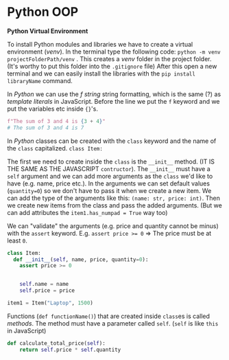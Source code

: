 <h1>Python OOP</h1>

**Python Virtual Environment**

To install Python modules and libraries we have to create a virtual environment (*venv*). In the terminal type the following code: `python -m venv projectFolderPath/venv` . This creates a *venv* folder in the project folder. (It's worthy to put this folder into the `.gitignore` file) After this open a new terminal and we can easily install the libraries with the `pip install libraryName` command.

In *Python* we can use the *f string* string formatting, which is the same (?) as *template literals* in JavaScript. Before the line we put the `f` keyword and we put the variables etc inside `{}`'s.
```py
f"The sum of 3 and 4 is {3 + 4}"
# The sum of 3 and 4 is 7
```

In *Python* classes can be created with the `class` keyword and the name of the `class` capitalized.
`class Item:`

The first we need to create inside the `class` is the `__init__` method. (IT IS THE SAME AS THE JAVASCRIPT `contructor`). The `__init__` must have a `self` argument and we can add more arguments as the `class` we'd like to have (e.g. name, price etc.). In the arguments we can set default values (`quantity=0`) so we don't have to pass it when we create a new item. We can add the type of the arguments like this: `(name: str, price: int)`. Then we create new items from the class and pass the added arguments. (But we can add attributes the `item1.has_numpad = True` way too)

We can "validate" the arguments (e.g. price and quantity cannot be minus) with the `assert` keyword. E.g. `assert price >= 0` => The price must be at least `0`.
```py
class Item:
  def __init__(self, name, price, quantity=0):
    assert price >= 0


    self.name = name
    self.price = price

item1 = Item("Laptop", 1500)
```

Functions (`def functionName()`) that are created inside `class`es is called *methods*. The method must have a parameter called `self`. (`self` is like `this` in JavaScript)
```py
def calculate_total_price(self):
    return self.price * self.quantity
```